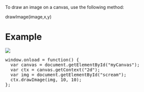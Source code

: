 To draw an image on a canvas, use the following method:
<p></p>
drawImage(image,x,y)
<h1>Example</h1>
<img src="https://i.imgur.com/bvSk9bc.jpg">
<pre>
window.onload = function() {
  var canvas = document.getElementById("myCanvas");
  var ctx = canvas.getContext("2d");
  var img = document.getElementById("scream");
  ctx.drawImage(img, 10, 10);
};
</pre>
